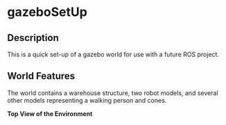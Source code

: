 # gazeboSetUp

## Description

This is a quick set-up of a gazebo world for use with a future ROS project. 

## World Features 

The world contains a warehouse structure, two robot models, and several other models representing a walking person and cones. 

**Top View of the Environment**

